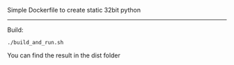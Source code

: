 Simple Dockerfile to create static 32bit python

-------
Build:

```
./build_and_run.sh
```

You can find the result in the dist folder